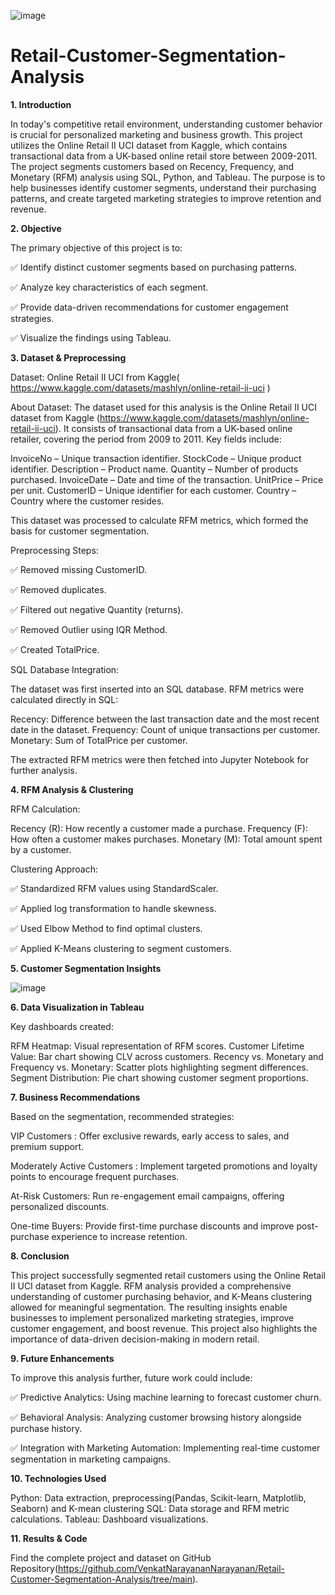 ![image](https://github.com/user-attachments/assets/464487fa-9d82-4829-bb95-420e56da502e)
# Retail-Customer-Segmentation-Analysis

**1. Introduction**

In today's competitive retail environment, understanding customer behavior is crucial for personalized marketing and business growth. This project utilizes the Online Retail II UCI dataset from Kaggle, which contains transactional data from a UK-based online retail store between 2009-2011. The project segments customers based on Recency, Frequency, and Monetary (RFM) analysis using SQL, Python, and Tableau. The purpose is to help businesses identify customer segments, understand their purchasing patterns, and create targeted marketing strategies to improve retention and revenue.

**2. Objective**

The primary objective of this project is to:

✅ Identify distinct customer segments based on purchasing patterns.

✅ Analyze key characteristics of each segment.

✅ Provide data-driven recommendations for customer engagement strategies.

✅ Visualize the findings using Tableau.

**3. Dataset & Preprocessing**

Dataset: Online Retail II UCI from Kaggle( https://www.kaggle.com/datasets/mashlyn/online-retail-ii-uci )

About Dataset:
The dataset used for this analysis is the Online Retail II UCI dataset from Kaggle (https://www.kaggle.com/datasets/mashlyn/online-retail-ii-uci).
It consists of transactional data from a UK-based online retailer, covering the period from 2009 to 2011. Key fields include:

InvoiceNo – Unique transaction identifier.
StockCode – Unique product identifier.
Description – Product name.
Quantity – Number of products purchased.
InvoiceDate – Date and time of the transaction.
UnitPrice – Price per unit.
CustomerID – Unique identifier for each customer.
Country – Country where the customer resides.

This dataset was processed to calculate RFM metrics, which formed the basis for customer segmentation.

Preprocessing Steps:

✅ Removed missing CustomerID.

✅ Removed duplicates.

✅ Filtered out negative Quantity (returns).

✅ Removed Outlier using IQR Method. 

✅ Created TotalPrice.

SQL Database Integration:

The dataset was first inserted into an SQL database.
RFM metrics were calculated directly in SQL:

Recency: Difference between the last transaction date and the most recent date in the dataset.
Frequency: Count of unique transactions per customer.
Monetary: Sum of TotalPrice per customer.

The extracted RFM metrics were then fetched into Jupyter Notebook for further analysis.

**4. RFM Analysis & Clustering**

RFM Calculation:

Recency (R): How recently a customer made a purchase.
Frequency (F): How often a customer makes purchases.
Monetary (M): Total amount spent by a customer.

Clustering Approach:

✅ Standardized RFM values using StandardScaler.

✅ Applied log transformation to handle skewness.

✅ Used Elbow Method to find optimal clusters.

✅ Applied K-Means clustering to segment customers.


**5. Customer Segmentation Insights**

![image](https://github.com/user-attachments/assets/1d28129f-321a-4e35-b1c7-3955fa25252d)

**6. Data Visualization in Tableau**

Key dashboards created:

RFM Heatmap: Visual representation of RFM scores.
Customer Lifetime Value: Bar chart showing CLV across customers.
Recency vs. Monetary and Frequency vs. Monetary: Scatter plots highlighting segment differences.
Segment Distribution: Pie chart showing customer segment proportions.

**7. Business Recommendations**

Based on the segmentation, recommended strategies:

VIP Customers : Offer exclusive rewards, early access to sales, and premium support.

Moderately Active Customers : Implement targeted promotions and loyalty points to encourage frequent purchases.

At-Risk Customers: Run re-engagement email campaigns, offering personalized discounts.

One-time Buyers: Provide first-time purchase discounts and improve post-purchase experience to increase retention.

**8. Conclusion**

This project successfully segmented retail customers using the Online Retail II UCI dataset from Kaggle. RFM analysis provided a comprehensive understanding of customer purchasing behavior, and K-Means clustering allowed for meaningful segmentation. The resulting insights enable businesses to implement personalized marketing strategies, improve customer engagement, and boost revenue. This project also highlights the importance of data-driven decision-making in modern retail.

**9. Future Enhancements**

To improve this analysis further, future work could include:

✅ Predictive Analytics: Using machine learning to forecast customer churn.

✅ Behavioral Analysis: Analyzing customer browsing history alongside purchase history.

✅ Integration with Marketing Automation: Implementing real-time customer segmentation in marketing campaigns.

**10. Technologies Used**

Python: Data extraction, preprocessing(Pandas, Scikit-learn, Matplotlib, Seaborn) and K-mean clustering
SQL: Data storage and RFM metric calculations.
Tableau: Dashboard visualizations.

**11. Results & Code**

Find the complete project and dataset on GitHub Repository(https://github.com/VenkatNarayananNarayanan/Retail-Customer-Segmentation-Analysis/tree/main).
